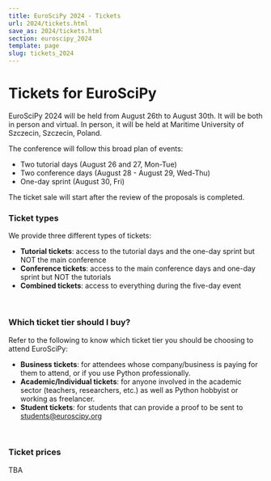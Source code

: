 ```yaml
---
title: EuroSciPy 2024 - Tickets
url: 2024/tickets.html
save_as: 2024/tickets.html
section: euroscipy_2024
template: page
slug: tickets_2024
---
```


# Tickets for EuroSciPy

EuroSciPy 2024 will be held from August 26th to August 30th. It will be both
in person and virtual. In person, it will be held at Maritime University of 
Szczecin, Szczecin, Poland.

The conference will follow this broad plan of events:

- Two tutorial days (August 26 and 27, Mon-Tue)
- Two conference days (August 28 - August 29, Wed-Thu)
- One-day sprint (August 30, Fri)

The ticket sale will start after the review of the proposals is completed.
<br>

### Ticket types

We provide three different types of tickets:

- **Tutorial tickets**: access to the tutorial days and the one-day sprint but NOT
  the main conference
- **Conference tickets**: access to the main conference days and one-day sprint but
  NOT the tutorials
- **Combined tickets**: access to everything during the five-day event

<br>

### Which ticket tier should I buy?

Refer to the following to know which ticket tier you should be choosing to
attend EuroSciPy:

- **Business tickets**: for attendees whose company/business is paying for them to
  attend, or if you use Python professionally.
- **Academic/Individual tickets**: for anyone involved in the academic sector
  (teachers, researchers, etc.) as well as Python hobbyist or working as
  freelancer.
- **Student tickets**: for students that can provide a proof to be sent to
  <a href="mailto:students@euroscipy.org">students@euroscipy.org</a>

<br>

### Ticket prices
TBA
